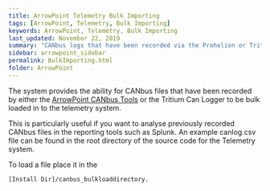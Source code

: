 ```yaml
---
title: ArrowPoint Telemetry Bulk Importing
tags: [ArrowPoint, Telemetry, Bulk Importing]
keywords: ArrowPoint, Telemetry, Bulk Importing
last_updated: November 22, 2019
summary: "CANbus logs that have been recorded via the Prohelion or Tritium CANbus tools can be bulk loaded in to the solution"
sidebar: arrowpoint_sidebar
permalink: BulkImporting.html
folder: ArrowPoint
---
```


The system provides the ability for CANbus files that have been recorded by either the [ArrowPoint CANbus Tools](../ArrowPoint_CanBUS_Tools/Overview.md) or the Tritium Can Logger to be bulk loaded in to the telemetry system.

This is particularly useful if you want to analyse previously recorded CANbus files in the reporting tools such as Splunk.  An example canlog.csv file can be found in the root directory of the source code for the Telemetry system.

To load a file place it in the 

```
[Install Dir]/canbus_bulkloaddirectory.
```

